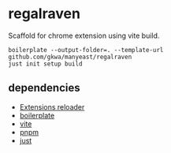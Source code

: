 # regalraven

Scaffold for chrome extension using vite build.

```
boilerplate --output-folder=. --template-url github.com/gkwa/manyeast/regalraven
just init setup build
```

## dependencies

- [Extensions reloader](https://chromewebstore.google.com/detail/extensions-reloader/fimgfedafeadlieiabdeeaodndnlbhid)
- [boilerplate](https://github.com/gruntwork-io/boilerplate?tab=readme-ov-file#working-with-boilerplate)
- [vite](https://vite.dev)
- [pnpm](https://pnpm.io)
- [just](https://github.com/casey/just/blob/master/README.md#just)
